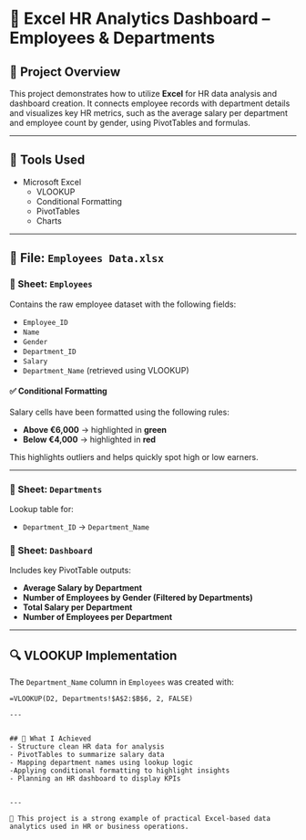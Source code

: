 # 🧾 Excel HR Analytics Dashboard – Employees & Departments

## 📌 Project Overview
This project demonstrates how to utilize **Excel** for HR data analysis and dashboard creation. It connects employee records with department details and visualizes key HR metrics, such as the average salary per department and employee count by gender, using PivotTables and formulas.

---

## 🧰 Tools Used
- Microsoft Excel
  - VLOOKUP
  - Conditional Formatting
  - PivotTables
  - Charts 

---

## 📁 File: `Employees Data.xlsx`

### 🔹 Sheet: `Employees`
Contains the raw employee dataset with the following fields:
- `Employee_ID`
- `Name`
- `Gender`
- `Department_ID`
- `Salary`
- `Department_Name` (retrieved using VLOOKUP)

#### ✅ Conditional Formatting
Salary cells have been formatted using the following rules:
- **Above €6,000** → highlighted in **green**
- **Below €4,000** → highlighted in **red**

This highlights outliers and helps quickly spot high or low earners.

---

### 🔹 Sheet: `Departments`
Lookup table for:
- `Department_ID` → `Department_Name`


### 🔹 Sheet: `Dashboard`
Includes key PivotTable outputs:
- **Average Salary by Department**
- **Number of Employees by Gender (Filtered by Departments)**
- **Total Salary per Department**
- **Number of Employees per Department**						

---

## 🔍 VLOOKUP Implementation

The `Department_Name` column in `Employees` was created with:
```excel
=VLOOKUP(D2, Departments!$A$2:$B$6, 2, FALSE)

---


## 🧠 What I Achieved
- Structure clean HR data for analysis
- PivotTables to summarize salary data
- Mapping department names using lookup logic
-Applying conditional formatting to highlight insights
- Planning an HR dashboard to display KPIs


---

📌 This project is a strong example of practical Excel-based data analytics used in HR or business operations.
